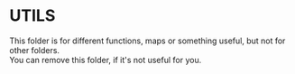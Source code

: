 #  UTILS

This folder is for different functions, maps or something useful, but not for other folders.<br />
You can remove this folder, if it's not useful for you.